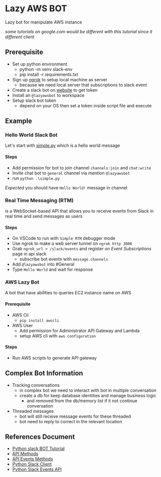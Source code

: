# Lazy AWS BOT

Lazy bot for manipulate AWS instance

*some tutorials on google.com would be different with this tutorial since it different client*

## Prerequisite

- Set up python environment
    - python -m venv slack-env
    - pip install -r requirements.txt
- Sign up [ngrok](https://ngrok.com/) to setup local machine as server
    - because we need local server that subscriptions to slack event
- Create a slack bot on [website](https://api.slack.com/apps) to get token
- Install an `@lazyawsbot` to workspace
- Setup slack bot token
    - depend on your OS then set a token inside script file and execute

## Example

### Hello World Slack Bot

Let's start with [simple.py](https://github.com/howtoautomateinth/lazy-aws-slackbot/blob/master/simple.py) which is a hello world message

#### Steps

- Add permission for bot to join channel `channels:join` and `chat:write`
- Invite chat bot to `general` channel via mention `@lazyawsbot`
- run `python .\simple.py`

*Expected* you should have `Hello World!` message in channel

### Real Time Messaging (RTM)

is a WebSocket-based API that allows you to receive events from Slack in real time and send messages as users

#### Steps

- On VSCode to run with `Simple RTM` debugger mode
- Use ngrok to make a web server tunnel on `ngrok http 3000`
- Grab `ngrok_url + /slack/events` and register on *Event Subscriptions* page in api slack
    - subscribe bot events with `message.channels`
- Add `@lazyawsbot` into #General
- Type `Hello World` and wait for response

### AWS Lazy Bot

A bot that have abilities to queries EC2 instance name on AWS

#### Prerequisite

- AWS Cli
    - `pip install awscli`
- AWS User
    - Add permission for Administrator API Gateway and Lambda
    - setup AWS cli with `aws configuration`
    
#### Steps

- Run AWS scripts to generate API gateway


## Complex Bot Information
- Tracking conversations
    - in complex bot we need to interact with bot in multiple conversation
    - create a db for keep database identities and manage business logic 
        - and removed from the db/memory list if it not continue conversation
- Threaded messages
    - bot will still receive message events for these threaded 
    - bot need to reply to correct in the relevant location
 
## References Document

- [Python slack BOT Tutorial](https://github.com/slackapi/python-slackclient/tree/master/tutorial)
- [API Methods](https://api.slack.com/methods)
- [API Events Methods](https://api.slack.com/events)
- [Python Slack Client](https://github.com/slackapi/python-slackclient)
- [Python Slack Events API](https://github.com/slackapi/python-slack-events-api)
